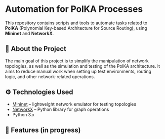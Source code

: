 # Automation for PolKA Processes

This repository contains scripts and tools to automate tasks related to **PolKA** (Polynomial Key-based Architecture for Source Routing), using **Mininet** and **NetworkX**.

## 📌 About the Project

The main goal of this project is to simplify the manipulation of network topologies, as well as the simulation and testing of the PolKA architecture. It aims to reduce manual work when setting up test environments, routing logic, and other network-related operations.

## ⚙️ Technologies Used

- [Mininet](http://mininet.org/) – lightweight network emulator for testing topologies
- [NetworkX](https://networkx.org/) – Python library for graph operations
- Python 3.x

## 🚀 Features (in progress)
